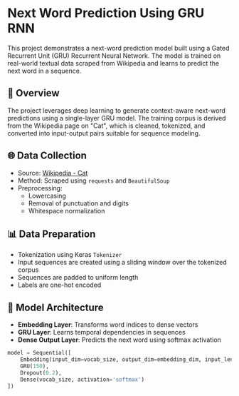 # Next Word Prediction Using GRU RNN

This project demonstrates a next-word prediction model built using a Gated Recurrent Unit (GRU) Recurrent Neural Network. The model is trained on real-world textual data scraped from Wikipedia and learns to predict the next word in a sequence.

## 📝 Overview

The project leverages deep learning to generate context-aware next-word predictions using a single-layer GRU model. The training corpus is derived from the Wikipedia page on "Cat", which is cleaned, tokenized, and converted into input-output pairs suitable for sequence modeling.

## 🌐 Data Collection

- Source: [Wikipedia - Cat](https://en.wikipedia.org/wiki/Cat)
- Method: Scraped using `requests` and `BeautifulSoup`
- Preprocessing:
  - Lowercasing
  - Removal of punctuation and digits
  - Whitespace normalization

## 📊 Data Preparation

- Tokenization using Keras `Tokenizer`
- Input sequences are created using a sliding window over the tokenized corpus
- Sequences are padded to uniform length
- Labels are one-hot encoded

## 🧠 Model Architecture

- **Embedding Layer**: Transforms word indices to dense vectors
- **GRU Layer**: Learns temporal dependencies in sequences
- **Dense Output Layer**: Predicts the next word using softmax activation

```python
model = Sequential([
    Embedding(input_dim=vocab_size, output_dim=embedding_dim, input_length=max_sequence_len-1),
    GRU(150),
    Dropout(0.2),
    Dense(vocab_size, activation='softmax')
])
